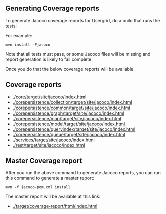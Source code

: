 Generating Coverage reports
---

To generate Jacoco coverage reports for Usergrid, do a build that runs the tests:

For example:

    mvn install -Pjacoco


Note that all tests must pass, or some Jacoco files will be missing and report generation is likely to fail complete.

Once you do that the below coverage reports will be available.


Coverage reports
---

* [./core/target/site/jacoco/index.html](file:./core/target/site/jacoco/index.html)
* [./corepersistence/collection/target/site/jacoco/index.html](file:./corepersistence/collection/target/site/jacoco/index.html)
* [./corepersistence/common/target/site/jacoco/index.html](file:./corepersistence/common/target/site/jacoco/index.html)
* [./corepersistence/graph/target/site/jacoco/index.html](file:./corepersistence/graph/target/site/jacoco/index.html)
* [./corepersistence/map/target/site/jacoco/index.html](file:./corepersistence/map/target/site/jacoco/index.html)
* [./corepersistence/model/target/site/jacoco/index.html](file:./corepersistence/model/target/site/jacoco/index.html)
* [./corepersistence/queryindex/target/site/jacoco/index.html](file:./corepersistence/queryindex/target/site/jacoco/index.html)
* [./corepersistence/queue/target/site/jacoco/index.html](file:./corepersistence/queue/target/site/jacoco/index.html)
* [./services/target/site/jacoco/index.html](file:./services/target/site/jacoco/index.html)
* [./rest/target/site/jacoco/index.html](file:./services/target/site/jacoco/index.html)


Master Coverage report
---

After you run the above command to generate Jacoco reports, you can run this command to generate a master report:

    mvn -f jacoco-pom.xml install

The master report will be available at this link:

* [./target/coverage-report/html/index.html](file:./target/coverage-report/html/index.html)

